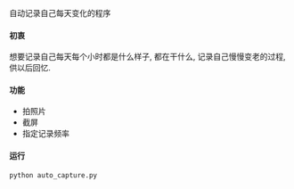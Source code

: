 自动记录自己每天变化的程序
#### 初衷
想要记录自己每天每个小时都是什么样子, 都在干什么, 记录自己慢慢变老的过程, 供以后回忆.

#### 功能
* 拍照片
* 截屏
* 指定记录频率

#### 运行
```
python auto_capture.py
```
